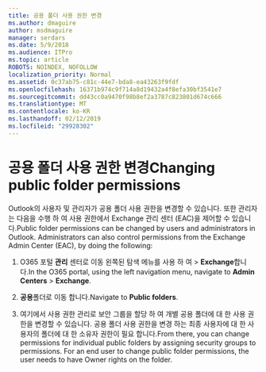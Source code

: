 ```yaml
---
title: 공용 폴더 사용 권한 변경
ms.author: dmaguire
author: msdmaguire
manager: serdars
ms.date: 5/9/2018
ms.audience: ITPro
ms.topic: article
ROBOTS: NOINDEX, NOFOLLOW
localization_priority: Normal
ms.assetid: 0c37ab75-c81c-44e7-bda8-ea43263f9fdf
ms.openlocfilehash: 16371b974c9f714a8d19432a4f8efa30bf3541e7
ms.sourcegitcommit: dd43cc0a9470f98b8ef2a3787c823801d674c666
ms.translationtype: MT
ms.contentlocale: ko-KR
ms.lasthandoff: 02/12/2019
ms.locfileid: "29928302"
---
```

# <a name="changing-public-folder-permissions"></a><span data-ttu-id="29459-102">공용 폴더 사용 권한 변경</span><span class="sxs-lookup"><span data-stu-id="29459-102">Changing public folder permissions</span></span>

<span data-ttu-id="29459-p101">Outlook의 사용자 및 관리자가 공용 폴더 사용 권한을 변경할 수 있습니다. 또한 관리자는 다음을 수행 하 여 사용 권한에서 Exchange 관리 센터 (EAC)을 제어할 수 있습니다.</span><span class="sxs-lookup"><span data-stu-id="29459-p101">Public folder permissions can be changed by users and administrators in Outlook. Administrators can also control permissions from the Exchange Admin Center (EAC), by doing the following:</span></span>
  
1. <span data-ttu-id="29459-105">O365 포털 **관리** 센터로 이동 왼쪽된 탐색 메뉴를 사용 하 여 \> **Exchange**합니다.</span><span class="sxs-lookup"><span data-stu-id="29459-105">In the O365 portal, using the left navigation menu, navigate to **Admin Centers** \> **Exchange**.</span></span>
    
2. <span data-ttu-id="29459-106">**공용**폴더로 이동 합니다.</span><span class="sxs-lookup"><span data-stu-id="29459-106">Navigate to **Public folders**.</span></span>
    
3. <span data-ttu-id="29459-p102">여기에서 사용 권한 관리로 보안 그룹을 할당 하 여 개별 공용 폴더에 대 한 사용 권한을 변경할 수 있습니다. 공용 폴더 사용 권한을 변경 하는 최종 사용자에 대 한 사용자의 폴더에 대 한 소유자 권한이 필요 합니다.</span><span class="sxs-lookup"><span data-stu-id="29459-p102">From there, you can change permissions for individual public folders by assigning security groups to permissions. For an end user to change public folder permissions, the user needs to have Owner rights on the folder.</span></span>
    

